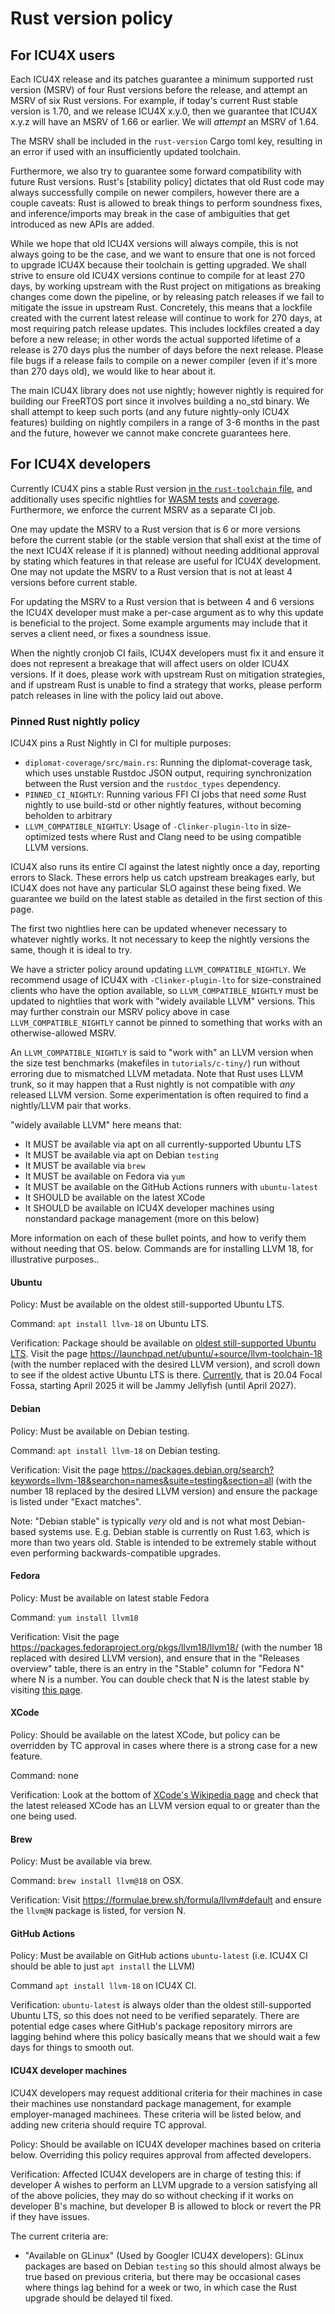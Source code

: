 # Rust version policy


## For ICU4X users

Each ICU4X release and its patches guarantee a minimum supported rust version (MSRV) of four Rust versions before the release, and attempt an MSRV of six Rust versions. For example, if today's current Rust stable version is 1.70, and we release ICU4X x.y.0, then we guarantee that ICU4X x.y.z will have an MSRV of 1.66 or earlier. We will *attempt* an MSRV of 1.64.

The MSRV shall be included in the `rust-version` Cargo toml key, resulting in an error if used with an insufficiently updated toolchain.

Furthermore, we also try to guarantee some forward compatibility with future Rust versions. Rust's [stability policy] dictates that old Rust code may always successfully compile on newer compilers, however there are a couple caveats: Rust is allowed to break things to perform soundness fixes, and inference/imports may break in the case of ambiguities that get introduced as new APIs are added. 

While we hope that old ICU4X versions will always compile, this is not always going to be the case, and we want to ensure that one is not forced to upgrade ICU4X because their toolchain is getting upgraded. We shall strive to ensure old ICU4X versions continue to compile for at least 270 days, by working upstream with the Rust project on mitigations as breaking changes come down the pipeline, or by releasing patch releases if we fail to mitigate the issue in upstream Rust. Concretely, this means that a lockfile created with the current latest release will continue to work for 270 days, at most requiring patch release updates. This includes lockfiles created a day before a new release; in other words the actual supported lifetime of a release is 270 days plus the number of days before the next release. Please file bugs if a release fails to compile on a newer compiler (even if it's more than 270 days old), we would like to hear about it.

The main ICU4X library does not use nightly; however nightly is required for building our FreeRTOS port since it involves building a no_std binary. We shall attempt to keep such ports (and any future nightly-only ICU4X features) building on nightly compilers in a range of 3-6 months in the past and the future, however we cannot make concrete guarantees here.

 
## For ICU4X developers

Currently ICU4X pins a stable Rust version [in the `rust-toolchain` file](https://github.com/unicode-org/icu4x/blob/main/rust-toolchain), and additionally uses specific nightlies for [WASM tests](https://github.com/unicode-org/icu4x/blob/1f4a9505f21a6d5c9bb4833e0cf3fe969f734c54/Makefile.toml#L158) and [coverage](https://github.com/unicode-org/icu4x/blob/1f4a9505f21a6d5c9bb4833e0cf3fe969f734c54/.github/workflows/build-test.yml#L332). Furthermore, we enforce the current MSRV as a separate CI job.

One may update the MSRV to a Rust version that is 6 or more versions before the current stable (or the stable version that shall exist at the time of the next ICU4X release if it is planned) without needing additional approval by stating which features in that release are useful for ICU4X development. One may not update the MSRV to a Rust version that is not at least 4 versions before current stable.

For updating the MSRV to a Rust version that is between 4 and 6 versions the ICU4X developer must make a per-case argument as to why this update is beneficial to the project. Some example arguments may include that it serves a client need, or fixes a soundness issue.

When the nightly cronjob CI fails, ICU4X developers must fix it and ensure it does not represent a breakage that will affect users on older ICU4X versions. If it does, please work with upstream Rust on mitigation strategies, and if upstream Rust is unable to find a strategy that works, please perform patch releases in line with the policy laid out above.


 [stability-policy]: https://rust-lang.github.io/rfcs/1122-language-semver.html


### Pinned Rust nightly policy

ICU4X pins a Rust Nightly in CI for multiple purposes:

 - `diplomat-coverage/src/main.rs`: Running the diplomat-coverage task, which uses unstable Rustdoc JSON output, requiring synchronization between the Rust version and the `rustdoc_types` dependency.
 - `PINNED_CI_NIGHTLY`: Running various FFI CI jobs that need _some_ Rust nightly to use build-std or other nightly features, without becoming beholden to arbitrary
 - `LLVM_COMPATIBLE_NIGHTLY`: Usage of `-Clinker-plugin-lto` in size-optimized tests where Rust and Clang need to be using compatible LLVM versions.


 ICU4X also runs its entire CI against the latest nightly once a day, reporting errors to Slack. These errors help us catch upstream breakages early, but ICU4X does not have any particular SLO against these being fixed. We guarantee we build on the latest stable as detailed in the first section of this page.

 The first two nightlies here can be updated whenever necessary to whatever nightly works. It not necessary to keep the nightly versions the same, though it is ideal to try.


 We have a stricter policy around updating `LLVM_COMPATIBLE_NIGHTLY`. We recommend usage of ICU4X with `-Clinker-plugin-lto` for size-constrained clients who have the option available, so `LLVM_COMPATIBLE_NIGHTLY` must be updated to nightlies that work with "widely available LLVM" versions. This may further constrain our MSRV policy above in case `LLVM_COMPATIBLE_NIGHTLY` cannot be pinned to something that works with an otherwise-allowed MSRV.

An `LLVM_COMPATIBLE_NIGHTLY` is said to "work with" an LLVM version when the size test benchmarks (makefiles in `tutorials/c-tiny/`) run without erroring due to mismatched LLVM metadata. Note that Rust uses LLVM trunk, so it may happen that a Rust nightly is not compatible with _any_ released LLVM version. Some experimentation is often required to find a nightly/LLVM pair that works.


"widely available LLVM" here means that:

 - It MUST be available via apt on all currently-supported Ubuntu LTS
 - It MUST be available via apt on Debian `testing`
 - It MUST be available via `brew`
 - It MUST be available on Fedora via `yum`
 - It MUST be available on the GitHub Actions runners with `ubuntu-latest`
 - It SHOULD be available on the latest XCode
 - It SHOULD be available on ICU4X developer machines using nonstandard package management (more on this below)
 


More information on each of these bullet points, and how to verify them without needing that OS. below. Commands are for installing LLVM 18, for illustrative purposes..


#### Ubuntu

Policy: Must be available on the oldest still-supported Ubuntu LTS.

Command: `apt install llvm-18` on Ubuntu LTS.

Verification:  Package should be available on [oldest still-supported Ubuntu LTS][ubuntu-release]. Visit the page https://launchpad.net/ubuntu/+source/llvm-toolchain-18 (with the number replaced with the desired LLVM version), and scroll down to see if the oldest active Ubuntu LTS is there. [Currently][ubuntu-release], that is 20.04 Focal Fossa, starting April 2025 it will be Jammy Jellyfish (until April 2027).


 [ubuntu-release]: https://ubuntu.com/about/release-cycle

#### Debian

Policy: Must be available on Debian testing.

Command: `apt install llvm-18` on Debian testing.


Verification:  Visit the page https://packages.debian.org/search?keywords=llvm-18&searchon=names&suite=testing&section=all (with the number 18 replaced by the desired LLVM version) and ensure the package is listed under "Exact matches".

Note: "Debian stable" is typically _very_ old and is not what most Debian-based systems use. E.g. Debian stable is currently on Rust 1.63, which is more than two years old. Stable is intended to be extremely stable without even performing backwards-compatible upgrades.

#### Fedora

Policy: Must be available on latest stable Fedora

Command: `yum install llvm18`

Verification: Visit the page https://packages.fedoraproject.org/pkgs/llvm18/llvm18/ (with the number 18 replaced with desired LLVM version), and ensure that in the "Releases overview" table, there is an entry in the "Stable" column for "Fedora N" where N is a number. You can double check that N is the latest stable by visiting [this page](https://fedoraproject.org/).

#### XCode

Policy: Should be available on the latest XCode, but policy can be overridden by TC approval in cases where there is a strong case for a new feature.

Command: none


Verification: Look at the bottom of [XCode's Wikipedia page][xcode-wiki] and check that the latest released XCode has an LLVM version equal to or greater than the one being used.

 [xcode-wiki]: https://en.wikipedia.org/wiki/Xcode#Xcode_15.0_-_(since_visionOS_support)_2

#### Brew

Policy: Must be available via brew.

Command: `brew install llvm@18` on OSX.

Verification:  Visit https://formulae.brew.sh/formula/llvm#default and ensure the `llvm@N` package is listed, for version N.

#### GitHub Actions

Policy: Must be available on GitHub actions `ubuntu-latest` (i.e. ICU4X CI should be able to just `apt install` the LLVM)

Command `apt install llvm-18` on ICU4X CI.

Verification:  `ubuntu-latest` is always older than the oldest still-supported Ubuntu LTS, so this does not need to be verified separately. There are potential edge cases where GitHub's package repository mirrors are lagging behind where this policy basically means that we should wait a few days for things to smooth out.

#### ICU4X developer machines

ICU4X developers may request additional criteria for their machines in case their machines use nonstandard package management, for example employer-managed machinees. These criteria will be listed below, and adding new criteria should require TC approval.

Policy: Should be available on ICU4X developer machines based on criteria below. Overriding this policy requires approval from affected developers.

Verification: Affected ICU4X developers are in charge of testing this: if developer A wishes to perform an LLVM upgrade to a version satisfying all of the above policies, they may do so without checking if it works on developer B's machine, but developer B is allowed to block or revert the PR if they have issues.

The current criteria are:

 - "Available on GLinux" (Used by Googler ICU4X developers): GLinux packages are based on Debian `testing` so this should almost always be true based on previous criteria, but there may be occasional cases where things lag behind for a week or two, in which case the Rust upgrade should be delayed til fixed.
